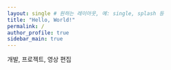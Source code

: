 ```yaml
---
layout: single # 원하는 레이아웃, 예: single, splash 등
title: "Hello, World!"
permalink: /
author_profile: true
sidebar_main: true
---
```


개발, 프로젝트, 영상 편집